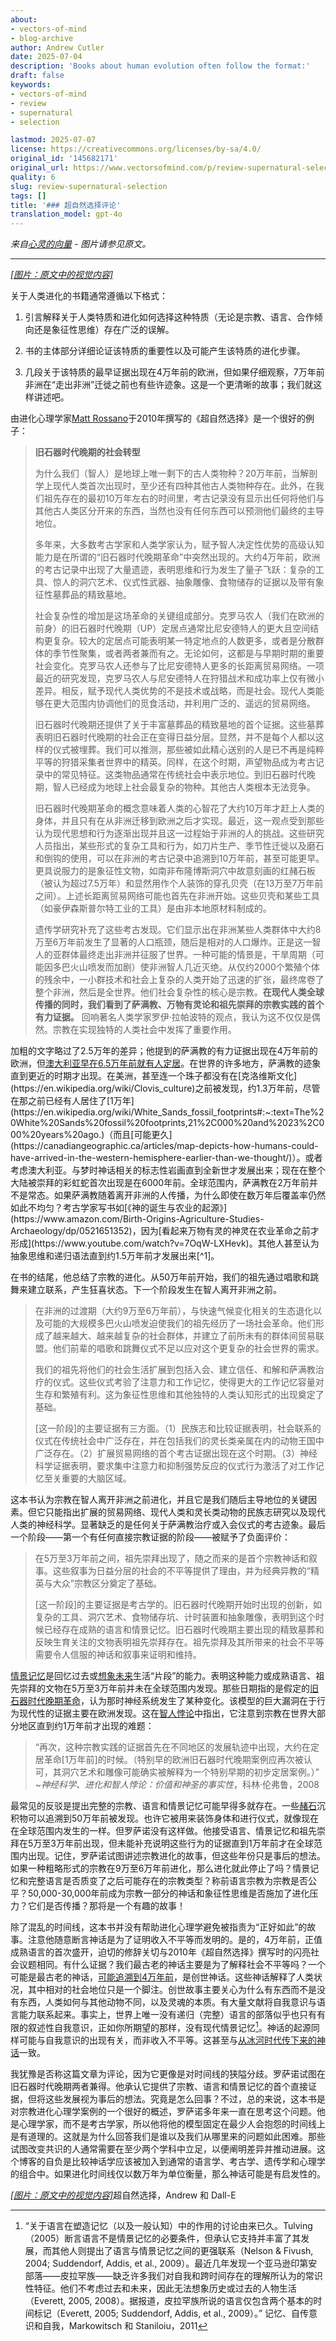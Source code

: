 ```yaml
---
about:
- vectors-of-mind
- blog-archive
author: Andrew Cutler
date: 2025-07-04
description: 'Books about human evolution often follow the format:'
draft: false
keywords:
- vectors-of-mind
- review
- supernatural
- selection

lastmod: 2025-07-07
license: https://creativecommons.org/licenses/by-sa/4.0/
original_id: '145682171'
original_url: https://www.vectorsofmind.com/p/review-supernatural-selection
quality: 6
slug: review-supernatural-selection
tags: []
title: '### 超自然选择评论'
translation_model: gpt-4o
---
```


*来自[心灵的向量](https://www.vectorsofmind.com/p/review-supernatural-selection) - 图片请参见原文。*

---

[*[图片：原文中的视觉内容]*](https://substackcdn.com/image/fetch/$s_!jPCQ!,f_auto,q_auto:good,fl_progressive:steep/https%3A%2F%2Fsubstack-post-media.s3.amazonaws.com%2Fpublic%2Fimages%2F1b82d54d-ebfa-4785-855b-ca078863f0ff_688x1000.jpeg)

关于人类进化的书籍通常遵循以下格式：

1. 引言解释关于人类特质和进化如何选择这种特质（无论是宗教、语言、合作倾向还是象征性思维）存在广泛的误解。

2. 书的主体部分详细论证该特质的重要性以及可能产生该特质的进化步骤。

3. 几段关于该特质的最早证据出现在4万年前的欧洲，但如果仔细观察，7万年前非洲在“走出非洲”迁徙之前也有些许迹象。这是一个更清晰的故事；我们就这样讲述吧。

由进化心理学家[Matt Rossano](https://www.psychologytoday.com/us/contributors/matthew-j-rossano-phd)于2010年撰写的《超自然选择》是一个很好的例子：

> **旧石器时代晚期的社会转型**
> 
> 为什么我们（智人）是地球上唯一剩下的古人类物种？20万年前，当解剖学上现代人类首次出现时，至少还有四种其他古人类物种存在。此外，在我们祖先存在的最初10万年左右的时间里，考古记录没有显示出任何将他们与其他古人类区分开来的东西，当然也没有任何东西可以预测他们最终的主导地位。
> 
> 多年来，大多数考古学家和人类学家认为，赋予智人决定性优势的高级认知能力是在所谓的“旧石器时代晚期革命”中突然出现的。大约4万年前，欧洲的考古记录中出现了大量遗迹，表明思维和行为发生了量子飞跃：复杂的工具、惊人的洞穴艺术、仪式性武器、抽象雕像、食物储存的证据以及带有象征性墓葬品的精致墓地。
> 
> 社会复杂性的增加是这场革命的关键组成部分。克罗马农人（我们在欧洲的前身）的旧石器时代晚期（UP）定居点通常比尼安德特人的更大且空间结构更复杂。较大的定居点可能表明某一特定地点的人数更多，或者是分散群体的季节性聚集，或者两者兼而有之。无论如何，这都是与早期时期的重要社会变化。克罗马农人还参与了比尼安德特人更多的长距离贸易网络。一项最近的研究发现，克罗马农人与尼安德特人在狩猎战术和成功率上仅有微小差异。相反，赋予现代人类优势的不是技术或战略，而是社会。现代人类能够在更大范围内协调他们的觅食活动，并利用广泛的、遥远的贸易网络。
> 
> 旧石器时代晚期还提供了关于丰富墓葬品的精致墓地的首个证据。这些墓葬表明旧石器时代晚期的社会正在变得日益分层。显然，并不是每个人都以这样的仪式被埋葬。我们可以推测，那些被如此精心送别的人是已不再是纯粹平等的狩猎采集者世界中的精英。同样，在这个时期，声望物品成为考古记录中的常见特征。这类物品通常在传统社会中表示地位。到旧石器时代晚期，智人已经成为地球上社会最复杂的物种。其他古人类根本无法竞争。
> 
> 旧石器时代晚期革命的概念意味着人类的心智花了大约10万年才赶上人类的身体，并且只有在从非洲迁移到欧洲之后才实现。最近，这一观点受到那些认为现代思想和行为逐渐出现并且这一过程始于非洲的人的挑战。这些研究人员指出，某些形式的复杂工具和行为，如刀片生产、季节性迁徙以及磨石和倒钩的使用，可以在非洲的考古记录中追溯到10万年前，甚至可能更早。更具说服力的是象征性文物，如南非布隆博斯洞穴中故意刻画的红赭石板（被认为超过7.5万年）和显然用作个人装饰的穿孔贝壳（在13万至7万年前之间）。上述长距离贸易网络可能也首先在非洲开始。这些贝壳和某些工具（如豪伊森斯普尔特工业的工具）是由非本地原材料制成的。
> 
> 遗传学研究补充了这些考古发现。它们显示出在非洲某些人类群体中大约8万至6万年前发生了显著的人口瓶颈，随后是相对的人口爆炸。正是这一智人的亚群体最终走出非洲并征服了世界。一种可能的情景是，干旱周期（可能因多巴火山喷发而加剧）使非洲智人几近灭绝。从仅约2000个繁殖个体的残余中，一小群技术和社会上复杂的人类开始了迅速的扩张，最终席卷了整个非洲，然后是全世界。他们社会复杂性的核心是宗教。**在现代人类全球传播的同时，我们看到了萨满教、万物有灵论和祖先崇拜的宗教实践的首个有力证据。** 回响著名人类学家罗伊·拉帕波特的观点，我认为这不仅仅是偶然。宗教在实现独特的人类社会中发挥了重要作用。

加粗的文字略过了2.5万年的差异；他提到的萨满教的有力证据出现在4万年前的欧洲，但[澳大利亚早在6.5万年前就有人定居](https://www.nma.gov.au/defining-moments/resources/evidence-of-first-peoples#:~:text=Aboriginal%20people%20are%20known%20to,came%20to%20be%20in%20Australia.)。在世界的许多地方，萨满教的迹象直到更近的时期才出现。在美洲，甚至连一个珠子都没有在[克洛维斯文化](https://en.wikipedia.org/wiki/Clovis_culture)之前被发现，约1.3万年前，尽管在那之前已经有人居住了[1万年](https://en.wikipedia.org/wiki/White_Sands_fossil_footprints#:~:text=The%20White%20Sands%20fossil%20footprints,21%2C000%20and%2023%2C000%20years%20ago.)（而且[可能更久](https://canadiangeographic.ca/articles/map-depicts-how-humans-could-have-arrived-in-the-western-hemisphere-earlier-than-we-thought/)）。或者考虑澳大利亚。与梦时神话相关的标志性岩画直到全新世才发展出来；现在在整个大陆被崇拜的彩虹蛇首次出现是在6000年前。全球范围内，萨满教在2万年前并不是常态。如果萨满教随着离开非洲的人传播，为什么即使在数万年后覆盖率仍然如此不均匀？考古学家写书如[《神的诞生与农业的起源》](https://www.amazon.com/Birth-Origins-Agriculture-Studies-Archaeology/dp/0521651352)，因为[看起来万物有灵的神灵在农业革命之前才形成](https://www.youtube.com/watch?v=7OqW-LXHevk)。其他人甚至认为抽象思维和递归语法直到约1.5万年前才发展出来[^1]。

在书的结尾，他总结了宗教的进化。从50万年前开始，我们的祖先通过唱歌和跳舞来建立联系，产生狂喜状态。下一个阶段发生在智人离开非洲之前。

> 在非洲的过渡期（大约9万至6万年前），与快速气候变化相关的生态退化以及可能的大规模多巴火山喷发迫使我们的祖先经历了一场社会革命。他们形成了越来越大、越来越复杂的社会群体，并建立了前所未有的群体间贸易联盟。他们前辈的唱歌和跳舞仪式不足以应对这个更复杂的社会世界的需求。
> 
> 我们的祖先将他们的社会生活扩展到包括入会、建立信任、和解和萨满教治疗的仪式。这些仪式考验了注意力和工作记忆，使得更大的工作记忆容量对生存和繁殖有利。这为象征性思维和其他独特的人类认知形式的出现奠定了基础。
> 
> [这一阶段]的主要证据有三方面。（1）民族志和比较证据表明，社会联系的仪式在传统社会中广泛存在，并在包括我们的灵长类亲属在内的动物王国中广泛存在。（2）扩展贸易网络的首个考古证据出现在这个时期。（3）神经科学证据表明，要求集中注意力和抑制强势反应的仪式行为激活了对工作记忆至关重要的大脑区域。

这本书认为宗教在智人离开非洲之前进化，并且它是我们随后主导地位的关键因素。但它只能指出扩展的贸易网络、现代人类和灵长类动物的民族志研究以及现代人类的神经科学。显著缺乏的是任何关于萨满教治疗或入会仪式的考古迹象。最后一个阶段——第一个有任何直接宗教证据的阶段——被赋予了负面评价：

> 在5万至3万年前之间，祖先崇拜出现了，随之而来的是首个宗教神话和叙事。这些叙事为日益分层的社会的不平等提供了理由，并为经典异教的“精英与大众”宗教区分奠定了基础。
> 
> [这一阶段]的主要证据是考古学的。旧石器时代晚期开始时出现的创新，如复杂的工具、洞穴艺术、食物储存坑、计时装置和抽象雕像，表明到这个时候已经存在成熟的语言和情景记忆。旧石器时代晚期主要出现的精致墓葬和反映生育关注的文物表明祖先崇拜存在。祖先崇拜及其所带来的社会不平等需要令人信服的神话和叙事来证明和维持。

[情景记忆](https://en.wikipedia.org/wiki/Episodic_memory)是回忆过去或[想象未来](https://en.wikipedia.org/wiki/Mental_time_travel)生活“片段”的能力。表明这种能力或成熟语言、祖先崇拜的文物在5万至3万年前并未在全球范围内发现。那些日期指的是假定的[旧石器时代晚期革命](https://en.wikipedia.org/wiki/Behavioral_modernity#Late_Upper_Paleolithic_Model_or_%22Upper_Paleolithic_Revolution%22)，认为那时神经系统发生了某种变化。该模型的巨大漏洞在于行为现代性的证据主要在欧洲发现。这在[智人悖论](https://www.ncbi.nlm.nih.gov/pmc/articles/PMC2606703/)中指出，它注意到宗教在世界大部分地区直到约1万年前才出现的难题：

> “再次，这种宗教实践的证据首先在不同地区的发展轨迹中出现，大约在定居革命[1万年前]的时候。（特别早的欧洲旧石器时代晚期案例应再次被认可，其洞穴艺术和雕像可能确实被解释为一个特别早期的初步定居案例。）” ~_神经科学、进化和智人悖论：价值和神圣的事实性_，科林·伦弗鲁，2008

最常见的反驳是提出完整的宗教、语言和情景记忆可能早得多就存在。一些[赭石](https://en.wikipedia.org/wiki/Ochre)沉积物可以追溯到50万年前被发现。也许它被用来装饰身体和进行仪式，就像现在在全球范围内发生的一样。但罗萨诺没有这样做。他接受语言、情景记忆和祖先崇拜在5万至3万年前出现，但未能补充说明这些行为的证据直到1万年前才在全球范围内出现。记住，罗萨诺试图讲述宗教进化的故事，但这些年份只是事后的想法。如果一种粗略形式的宗教在9万至6万年前进化，那么进化就此停止了吗？情景记忆和完整语言是否质变了之后可能存在的宗教类型？称前语言宗教为宗教是否公平？50,000-30,000年前成为宗教一部分的神话和象征性思维是否施加了进化压力？它们是否传播？那将是一个有趣的故事！

除了混乱的时间线，这本书并没有帮助进化心理学避免被指责为“正好如此”的故事。注意他随意断言神话是为了证明收入不平等而发明的。是的，4万年前，正值成熟语言的首次盛开，迫切的修辞关切与2010年《超自然选择》撰写时的闪亮社会议题相同。有什么证据？我们最古老的神话主要是为了解释社会不平等吗？一个可能是最古老的神话，[可能追溯到4万年前](https://academic.oup.com/book/33090)，是创世神话。这些神话解释了人类状况，其中相对的社会地位只是一个脚注。创世故事主要关心为什么有东西而不是没有东西，人类如何与其他动物不同，以及灵魂的本质。有大量文献将自我意识与语言能力联系起来。事实上，世界上唯一没有递归（完整）语言的部落似乎也只有有限的叙述性自我意识，正如你所期望的那样，没有现代情景记忆[^2]。神话的起源同样可能与自我意识的出现有关，而非收入不平等。这甚至与[从冰河时代传下来的神话](https://www.vectorsofmind.com/i/140565846/what-makes-us-human)一致。

我犹豫是否称这篇文章为评论，因为它更像是对时间线的狭隘分歧。罗萨诺试图在旧石器时代晚期两者兼得。他承认它提供了宗教、语言和情景记忆的首个直接证据，但将这些发展视为事后的想法。究竟是怎么回事？不过，总的来说，这本书是对宗教进化心理学案例的一个很好的概述，罗萨诺多年来一直在思考这个问题。他是心理学家，而不是考古学家，所以他将他的模型固定在最少人会抱怨的时间线上是有道理的。这就是为什么回答我们是谁以及我们从哪里来的问题如此困难。那些试图改变共识的人通常需要在至少两个学科中立足，以便阐明差异并推动进展。这个博客的自负是比较神话学应该被加入到通常的语言学、考古学、遗传学和心理学的组合中。如果进化时间线仅以数万年为单位衡量，那么神话可能是有启发性的。

[*[图片：原文中的视觉内容]*](https://substackcdn.com/image/fetch/$s_!z4T0!,f_auto,q_auto:good,fl_progressive:steep/https%3A%2F%2Fsubstack-post-media.s3.amazonaws.com%2Fpublic%2Fimages%2F93262065-fb5b-4b7a-8549-ab7a0ba55a18_1792x1024.webp)超自然选择，Andrew 和 Dall-E

[^1]: 参见蛇崇拜文章的介绍，收集了一些这样的主张。

[^2]: “关于语言在塑造记忆（以及一般认知）中的作用的讨论由来已久。Tulving（2005）断言语言不是情景记忆的必要条件，但承认它支持并丰富了其发展，而其他人则提出了语言与情景记忆之间的更强联系（Nelson & Fivush, 2004; Suddendorf, Addis, et al., 2009）。最近几年发现一个亚马逊印第安部落——皮拉罕族——缺乏许多我们对自我和跨时间存在的理解所认为的常识性特征。他们不考虑过去和未来，因此无法想象历史或过去的人物生活（Everett, 2005, 2008）。据报道，皮拉罕族所说的语言仅包含两个基本的时间标记（Everett, 2005; Suddendorf, Addis, et al., 2009）。” 记忆、自传意识和自我，Markowitsch 和 Staniloiu，2011